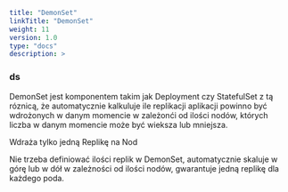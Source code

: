 ```yaml
title: "DemonSet"
linkTitle: "DemonSet"
weight: 11
version: 1.0
type: "docs"
description: >
```

### ds

DemonSet jest komponentem takim jak Deployment czy StatefulSet z tą róznicą, że automatycznie kalkuluje ile replikacji aplikacji powinno być wdrożonych w danym momencie w zależonći od ilości nodów, których liczba w danym momencie może być wieksza lub mniejsza.

Wdraża tylko jedną Replikę na Nod

Nie trzeba definiować ilości replik w DemonSet, automatycznie skaluje w górę lub w dół w zależności od ilości nodów, gwarantuje jedną replikę dla każdego poda.